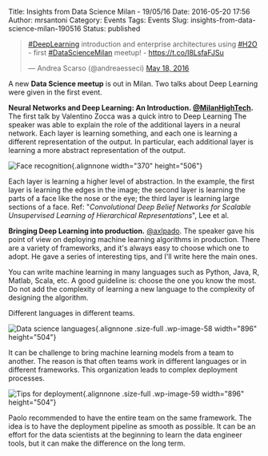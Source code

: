 Title: Insights from Data Science Milan - 19/05/16
Date: 2016-05-20 17:56
Author: mrsantoni
Category: Events
Tags: Events
Slug: insights-from-data-science-milan-190516
Status: published

<blockquote class="twitter-tweet" data-lang="en"><p lang="en" dir="ltr"><a href="https://twitter.com/hashtag/DeepLearning?src=hash">#DeepLearning</a> introduction and enterprise architectures using <a href="https://twitter.com/hashtag/H2O?src=hash">#H2O</a> - first <a href="https://twitter.com/hashtag/DataScienceMilan?src=hash">#DataScienceMilan</a> meetup! - <a href="https://t.co/I8LsfaFJSu">https://t.co/I8LsfaFJSu</a></p>&mdash; Andrea Scarso (@andreaesseci) <a href="https://twitter.com/andreaesseci/status/733044189349482496">May 18, 2016</a></blockquote>
<script async src="//platform.twitter.com/widgets.js" charset="utf-8"></script>

A new **Data Science meetup** is out in Milan. Two talks about Deep
Learning were given in the first event.

**Neural Networks and Deep Learning: An
Introduction. [@MilanHighTech](https://twitter.com/milanhightech).** The
first talk by Valentino Zocca was a quick intro to Deep Learning The
speaker was able to explain the role of the additional layers in a
neural network. Each layer is learning something, and each one is
learning a different representation of the output. In particular, each
additional layer is learning a more abstract representation of the
output.

![Face recognition](https://indico.io/blog/wp-content/uploads/2016/02/cnn_deeper.jpg){.alignnone
width="370" height="506"}

Each layer is learning a higher level of abstraction. In the example,
the first layer is learning the edges in the image; the second layer is
learning the parts of a face like the nose or the eye; the third layer
is learning large sections of a face. Ref: "*Convolutional Deep Belief
Networks for Scalable Unsupervised Learning of Hierarchical
Representations*", Lee et al.

**Bringing Deep Learning into production.**
[@axlpado](https://twitter.com/axlpado). The speaker gave his point of
view on deploying machine learning algorithms in production. There are a
variety of frameworks, and it's always easy to choose which one to
adopt. He gave a series of interesting tips, and I'll write here the
main ones.

You can write machine learning in many languages such as Python, Java,
R, Matlab, Scala, etc. A good guideline is: choose the one you know the
most. Do not add the complexity of learning a new language to the
complexity of designing the algorithm.

Different languages in different teams.

![Data science
languages]({filename}/images/20160519_193804-1.jpg){.alignnone
.size-full .wp-image-58 width="896" height="504"}

It can be challenge to bring machine learning models from a team to
another. The reason is that often teams work in different languages or
in different frameworks. This organization leads to complex deployment
processes.

![Tips for
deployment]({filename}/images/20160519_194315.jpg){.alignnone
.size-full .wp-image-59 width="896" height="504"}

Paolo recommended to have the entire team on the same framework. The
idea is to have the deployment pipeline as smooth as possible. It can be
an effort for the data scientists at the beginning to learn the data
engineer tools, but it can make the difference on the long term.

 
